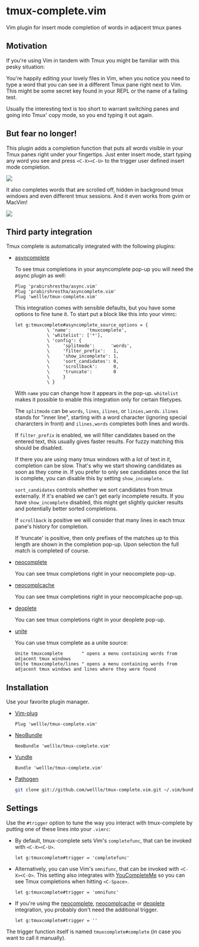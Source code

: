 # tmux-complete.vim

Vim plugin for insert mode completion of words in adjacent tmux panes

## Motivation

If you're using Vim in tandem with Tmux you might be familiar with this pesky
situation:

You're happily editing your lovely files in Vim, when you notice you need to
type a word that you can see in a different Tmux pane right next to Vim. This
might be some secret key found in your REPL or the name of a failing test.

Usually the interesting text is too short to warrant switching panes and going
into Tmux' copy mode, so you end typing it out again.

## But fear no longer!

This plugin adds a completion function that puts all words visible in your Tmux
panes right under your fingertips. Just enter insert mode, start typing any
word you see and press `<C-X><C-U>` to the trigger user defined insert mode
completion.

![][example]

It also completes words that are scrolled off, hidden in background tmux
windows and even different tmux sessions. And it even works from gvim or
MacVim!

![][gvim]

[example]: https://raw.githubusercontent.com/wellle/images/master/tmux-complete-example.png
[gvim]: https://raw.githubusercontent.com/wellle/images/master/gvim-complete.png

## Third party integration

Tmux complete is automatically integrated with the following plugins:

- [asyncomplete](https://github.com/prabirshrestha/asyncomplete.vim)

    To see tmux completions in your asyncomplete pop-up you will need the async
    plugin as well:

    ```vim
    Plug 'prabirshrestha/async.vim'
    Plug 'prabirshrestha/asyncomplete.vim'
    Plug 'wellle/tmux-complete.vim'
    ```

    This integration comes with sensible defaults, but you have some options to
    fine tune it. To start put a block like this into your vimrc:

    ```vim
    let g:tmuxcomplete#asyncomplete_source_options = {
                \ 'name':      'tmuxcomplete',
                \ 'whitelist': ['*'],
                \ 'config': {
                \     'splitmode':      'words',
                \     'filter_prefix':   1,
                \     'show_incomplete': 1,
                \     'sort_candidates': 0,
                \     'scrollback':      0,
                \     'truncate':        0
                \     }
                \ }
    ```

    With `name` you can change how it appears in the pop-up. `whitelist` makes
    it possible to enable this integration only for certain filetypes.

    The `splitmode` can be `words`, `lines`, `ilines`, or `linies,words`.
    `ilines` stands for "inner line", starting with a word character (ignoring
    special chararcters in front) and `ilines,words` completes both lines and
    words.

    If `filter_prefix` is enabled, we will filter candidates based on the
    entered text, this usually gives faster results. For fuzzy matching this
    should be disabled.

    If there you are using many tmux windows with a lot of text in it,
    completion can be slow. That's why we start showing candidates as soon as
    they come in. If you prefer to only see candidates once the list is
    complete, you can disable this by setting `show_incomplete`.

    `sort_candidates` controls whether we sort candidates from tmux externally.
    If it's enabled we can't get early incomplete results. If you have
    `show_incomplete` disabled, this might get slightly quicker results and
    potentially better sorted completions.

    If `scrollback` is positive we will consider that many lines in each tmux
    pane's history for completion.

    If 'truncate' is positive, then only prefixes of the matches up to this
    length are shown in the completion pop-up. Upon selection the full match is
    completed of course.

- [neocomplete](https://github.com/Shougo/neocomplete.vim)

    You can see tmux completions right in your neocomplete pop-up.

- [neocomplcache](https://github.com/Shougo/neocomplcache.vim)

    You can see tmux completions right in your neocomplcache pop-up.

- [deoplete](https://github.com/Shougo/deoplete.nvim)

    You can see tmux completions right in your deoplete pop-up.

- [unite](https://github.com/Shougo/unite.vim)

    You can use tmux complete as a unite source:

    ```vim
    Unite tmuxcomplete       " opens a menu containing words from adjacent tmux windows
    Unite tmuxcomplete/lines " opens a menu containing words from adjacent tmux windows and lines where they were found
    ```

## Installation

Use your favorite plugin manager.

- [Vim-plug][vim-plug]

    ```vim
    Plug 'wellle/tmux-complete.vim'
    ```

- [NeoBundle][neobundle]

    ```vim
    NeoBundle 'wellle/tmux-complete.vim'
    ```

- [Vundle][vundle]

    ```vim
    Bundle 'wellle/tmux-complete.vim'
    ```

- [Pathogen][pathogen]

    ```sh
    git clone git://github.com/wellle/tmux-complete.vim.git ~/.vim/bundle/tmux-complete.vim
    ```

[neobundle]: https://github.com/Shougo/neobundle.vim
[vundle]: https://github.com/gmarik/vundle
[vim-plug]: https://github.com/junegunn/vim-plug
[pathogen]: https://github.com/tpope/vim-pathogen

## Settings

Use the `#trigger` option to tune the way you interact with
tmux-complete by putting one of these lines into your `.vimrc`:

- By default, tmux-complete sets Vim's `completefunc`, that can be invoked with
  `<C-X><C-U>`.

    ```vim
    let g:tmuxcomplete#trigger = 'completefunc'
    ```

- Alternatively, you can use Vim's `omnifunc`, that can be invoked with
  `<C-X><C-O>`. This setting also integrates with
  [YouCompleteMe](https://github.com/Valloric/YouCompleteMe) so you can see
  Tmux completions when hitting `<C-Space>`.

    ```vim
    let g:tmuxcomplete#trigger = 'omnifunc'
    ```

- If you're using the [neocomplete](https://github.com/Shougo/neocomplete.vim),
  [neocomplcache](https://github.com/Shougo/neocomplcache.vim) or
  [deoplete](https://github.com/Shougo/deoplete.nvim) integration, you probably
  don't need the additional trigger.

    ```vim
    let g:tmuxcomplete#trigger = ''
    ```

The trigger function itself is named `tmuxcomplete#complete` (in case you want
to call it manually).
